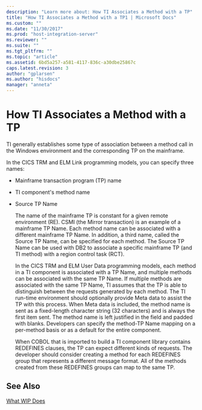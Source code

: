 ```yaml
---
description: "Learn more about: How TI Associates a Method with a TP"
title: "How TI Associates a Method with a TP1 | Microsoft Docs"
ms.custom: ""
ms.date: "11/30/2017"
ms.prod: "host-integration-server"
ms.reviewer: ""
ms.suite: ""
ms.tgt_pltfrm: ""
ms.topic: "article"
ms.assetid: 6bd5a257-a581-4117-836c-a30dbe25867c
caps.latest.revision: 3
author: "gplarsen"
ms.author: "hisdocs"
manager: "anneta"
---
```

# How TI Associates a Method with a TP
TI generally establishes some type of association between a method call in the Windows environment and the corresponding TP on the mainframe.  
  
 In the CICS TRM and ELM Link programming models, you can specify three names:  
  
- Mainframe transaction program (TP) name  
  
- TI component's method name  
  
- Source TP Name  
  
  The name of the mainframe TP is constant for a given remote environment (RE). CSMI (the Mirror transaction) is an example of a mainframe TP Name. Each method name can be associated with a different mainframe TP Name. In addition, a third name, called the Source TP Name, can be specified for each method. The Source TP Name can be used with DB2 to associate a specific mainframe TP (and TI method) with a region control task (RCT).  
  
  In the CICS TRM and ELM User Data programming models, each method in a TI component is associated with a TP Name, and multiple methods can be associated with the same TP Name. If multiple methods are associated with the same TP Name, TI assumes that the TP is able to distinguish between the requests generated by each method. The TI run-time environment should optionally provide Meta data to assist the TP with this process. When Meta data is included, the method name is sent as a fixed-length character string (32 characters) and is always the first item sent. The method name is left justified in the field and padded with blanks. Developers can specify the method-TP Name mapping on a per-method basis or as a default for the entire component.  
  
  When COBOL that is imported to build a TI component library contains REDEFINES clauses, the TP can expect different kinds of requests. The developer should consider creating a method for each REDEFINES group that represents a different message format. All of the methods created from these REDEFINES groups can map to the same TP.  
  
## See Also  
 [What WIP Does](../core/what-wip-does1.md)
